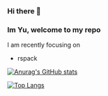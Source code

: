 ### Hi there 👋
### Im Yu, welcome to my repo

I am recently focusing on
- rspack

[![Anurag's GitHub stats](https://github-readme-stats.vercel.app/api?username=jserfeng&theme=dark&show_icons=true)](https://github.com/anuraghazra/github-readme-stats)

[![Top Langs](https://github-readme-stats.vercel.app/api/top-langs/?username=jserfeng&theme=dark&layout=compact)](https://github.com/anuraghazra/github-readme-stats)
